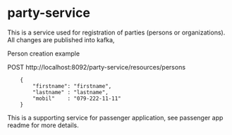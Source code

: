 # party-service

This is a service used for registration of parties (persons or organizations).
All changes are published into kafka, 

Person creation example

POST http://localhost:8092/party-service/resources/persons

		{
			"firstname": "firstname",
			"lastname" : "lastname",
			"mobil"    : "079-222-11-11"
		}

This is a supporting service for passenger application, see passenger app readme for more details.	